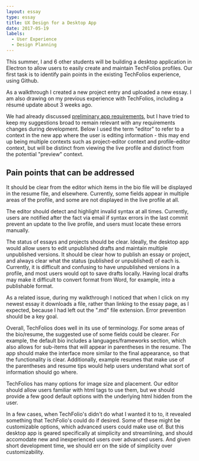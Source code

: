 ```yaml
---
layout: essay
type: essay
title: UX Design for a Desktop App
date: 2017-05-19
labels:
  - User Experience
  - Design Planning
---
```


This summer, I and 6 other students will be building a desktop application in Electron to allow users to easily create and maintain TechFolios profiles. Our first task is to identify pain points in the existing TechFolios  experience, using Github.

As a walkthrough I created a new project entry and uploaded a new essay. I am also drawing on my previous experience with TechFolios, including a résumé update about 3 weeks ago.

We had already discussed [preliminary app requirements](https://github.com/techfolios/designer), but I have tried to keep my suggestions broad to remain relevant with any requirements changes during development. Below I used the term "editor" to refer to a context in the new app where the user is editing information - this may end up being multiple contexts such as project-editor context and profile-editor context, but will be distinct from viewing the live profile and distinct from the potential "preview" context.

## Pain points that can be addressed

It should be clear from the editor which items in the bio file will be displayed in the resume file, and elsewhere. Currently, some fields appear in multiple areas of the profile, and some are not displayed in the live profile at all.

The editor should detect and highlight invalid syntax at all times. Currently, users are notified after the fact via email if syntax errors in the last commit prevent an update to the live profile, and users must locate these errors manually.

The status of essays and projects should be clear. Ideally, the desktop app would allow users to edit unpublished drafts and maintain multiple unpublished versions. It should be clear how to publish an essay or project, and always clear what the status (published or unpublished) of each is. Currently, it is difficult and confusing to have unpublished versions in a profile, and most users would opt to save drafts locally. Having local drafts may make it difficult to convert format from Word, for example, into a publishable format.

As a related issue, during my walkthrough I noticed that when I click on my newest essay it downloads a file, rather than linking to the essay page, as I expected, because I had left out the ".md" file extension. Error prevention should be a key goal.

Overall, TechFolios does well in its use of terminology. For some areas of the bio/resume, the suggested use of some fields could be clearer. For example, the default bio includes a languages/frameworks section, which also allows for sub-items that will appear in parentheses in the resume. The app should make the interface more similar to the final appearance, so that the functionality is clear. Additionally, example resumes that make use of the parentheses and resume tips would help users understand what sort of information should go where.

TechFolios has many options for image size and placement. Our editor should allow users familiar with html tags to use them, but we should provide a few good default options with the underlying html hidden from the user.

In a few cases, when TechFolio's didn't do what I wanted it to to, it revealed something that TechFolio's could do if desired. Some of these might be customizable options, which advanced users could make use of. But this desktop app is geared specifically at simplicity and streamlining, and should accomodate new and inexperienced users over advanced users. And given short development time, we should err on the side of simplicity over customizability.
